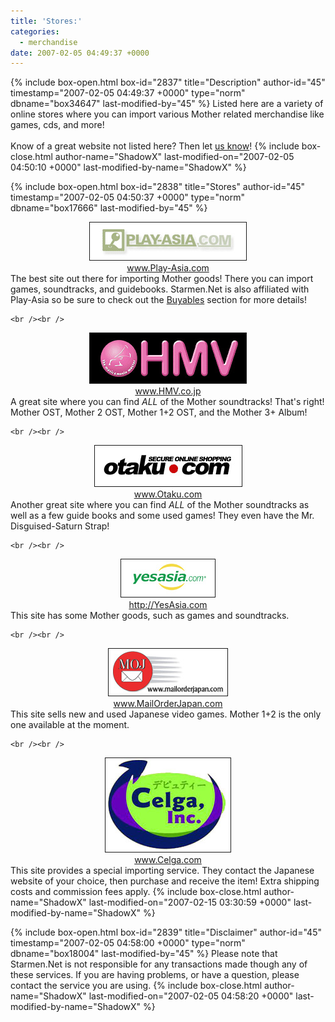 ```yaml
---
title: 'Stores:'
categories:
  - merchandise
date: 2007-02-05 04:49:37 +0000
---
```

{% include box-open.html box-id="2837" title="Description" author-id="45" timestamp="2007-02-05 04:49:37 +0000" type="norm" dbname="box34647" last-modified-by="45" %}
	Listed here are a variety of online stores where you can import various Mother related 
	merchandise like games, cds, and more!
	<br /><br />
	Know of a great website not listed here? Then let 
	<a href="http://forum.starmen.net/?t=ppost&toi=45">us know</a>!
{% include box-close.html author-name="ShadowX" last-modified-on="2007-02-05 04:50:10 +0000" last-modified-by-name="ShadowX" %}

{% include box-open.html box-id="2838" title="Stores" author-id="45" timestamp="2007-02-05 04:50:37 +0000" type="norm" dbname="box17666" last-modified-by="45" %}
<table1 />
	<center>
	<a href="http://www.play-asia.com/"><img src="/merchandise/importing/playasia.jpg" border="1" alt="Play-Asia.com" /><br />www.Play-Asia.com</a>
	</center>
<table2 />
	The best site out there for importing Mother goods! There you can import games, 
	soundtracks, and guidebooks. Starmen.Net is also affiliated with Play-Asia so be 
	sure to check out the <a href="http://starmen.net/merchandise/buyables/">Buyables</a> 
	section for more details!
<table3 />

	<br /><br />

<table1 />
	<center>
	<a href="http://www.hmv.co.jp/?lang=en/"><img src="/merchandise/importing/hmv.jpg" border="1" alt="HMV.co.jp" /><br />www.HMV.co.jp</a>
	</center>
<table2 />
	A great site where you can find <i>ALL</i> of the Mother soundtracks! That's right! 
	Mother OST, Mother 2 OST, Mother 1+2 OST, and the Mother 3+ Album!
<table3 />


	<br /><br />

<table1 />
	<center>
	<a href="http://www.otaku.com/"><img src="/merchandise/importing/otaku.jpg" border="1" alt="Otaku.com/" /><br />www.Otaku.com</a>
	</center>
<table2 />
	Another great site where you can find <i>ALL</i> of the Mother soundtracks as well as a 
	few guide books and some used games! They even have the Mr. Disguised-Saturn Strap!
<table3 />

	<br /><br />

<table1 />
	<center>
	<a href="http://us.yesasia.com/en/Index.aspx"><img src="/merchandise/importing/yesasia.jpg" border="1" alt="YesAsia.com" /><br />http://YesAsia.com</a>
	</center>
<table2 />
	This site has some Mother goods, such as games and soundtracks.
<table3 />

	<br /><br />

<table1 />
	<center>
	<a href="http://www.mailorderjapan.com/"><img src="/merchandise/importing/moj.jpg" border="1" alt="MailOrderJapan.com" /><br />www.MailOrderJapan.com</a>
	</center>
<table2 />
	This site sells new and used Japanese video games. Mother 1+2 is the only one available 
	at the moment.
<table3 />

	<br /><br />

<table1 />
	<center>
	<a href="http://www.celga.com/web.html"><img src="/merchandise/importing/celga.jpg" border="1" alt="Celga.com" /><br />www.Celga.com</a>
	</center>
<table2 />
	This site provides a special importing service. They contact the Japanese website of your 
	choice, then purchase and receive the item! Extra shipping costs and commission fees apply.
<table3 />
{% include box-close.html author-name="ShadowX" last-modified-on="2007-02-15 03:30:59 +0000" last-modified-by-name="ShadowX" %}

{% include box-open.html box-id="2839" title="Disclaimer" author-id="45" timestamp="2007-02-05 04:58:00 +0000" type="norm" dbname="box18004" last-modified-by="45" %}
	Please note that Starmen.Net is not responsible for any transactions made though any 
	of these services. If you are having problems, or have a question, please contact the 
	service you are using.
{% include box-close.html author-name="ShadowX" last-modified-on="2007-02-05 04:58:20 +0000" last-modified-by-name="ShadowX" %}
